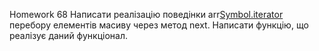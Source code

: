Homework 68
Написати реалізацію поведінки arr[Symbol.iterator]() перебору елементів масиву через метод next. Написати функцію, що реалізує даний функціонал.

